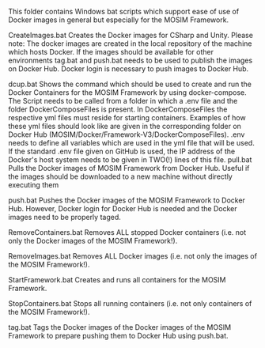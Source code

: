 This folder contains Windows bat scripts which support ease of use of Docker images in general but especially for the MOSIM Framework.

CreateImages.bat
	Creates the Docker images for CSharp and Unity.
	Please note:
		The docker images are created in the local repository of the machine which hosts Docker.
		If the images should be available for other environments tag.bat and push.bat needs to be used to publish the images on Docker Hub.
		Docker login is necessary to push images to Docker Hub. 
	
dcup.bat
	Shows the command which should be used to create and run the Docker Containers for the MOSIM Framework by using docker-compose.
	The Script needs to be called from a folder in which a .env file and the folder DockerComposeFiles is present.
	In DockerComposeFiles the respective yml files must reside for starting containers.
	Examples of how these yml files should look like are given in the corresponding folder on Docker Hub (MOSIM/Docker/Framework-V3/DockerComposeFiles).
	.env needs to define all variables which are used in the yml file that will be used.
	If the standard .env file given on GitHub is used, the IP address of the Docker's host system needs to be given in TWO(!) lines of this file.
pull.bat
	Pulls the Docker images of MOSIM Framework from Docker Hub.
	Useful if the images should be downloaded to a new machine without directly executing them

push.bat
	Pushes the Docker images of the MOSIM Framework to Docker Hub.
	However, Docker login for Docker Hub is needed and the Docker images need to be properly taged.

RemoveContainers.bat
	Removes ALL stopped Docker containers (i.e. not only the Docker images of the MOSIM Framework!).

RemoveImages.bat
	Removes ALL Docker images (i.e. not only the images of the MOSIM Framework!).

StartFramework.bat
	Creates and runs all containers for the MOSIM Framework.

StopContainers.bat
	Stops all running containers (i.e. not only containers of the MOSIM Framework!).

tag.bat
	Tags the Docker images of the Docker images of the MOSIM Framework to prepare pushing them to Docker Hub using push.bat.
